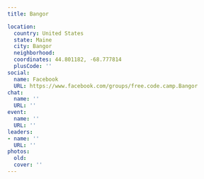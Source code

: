 ```yaml
---
title: Bangor

location:
  country: United States
  state: Maine
  city: Bangor
  neighborhood: 
  coordinates: 44.801182, -68.777814
  plusCode: ''
social:
  name: Facebook
  URL: https://www.facebook.com/groups/free.code.camp.Bangor
chat:
  name: ''
  URL: ''
event:
  name: ''
  URL: ''
leaders:
- name: ''
  URL: ''
photos:
  old: 
  cover: ''
---
```

